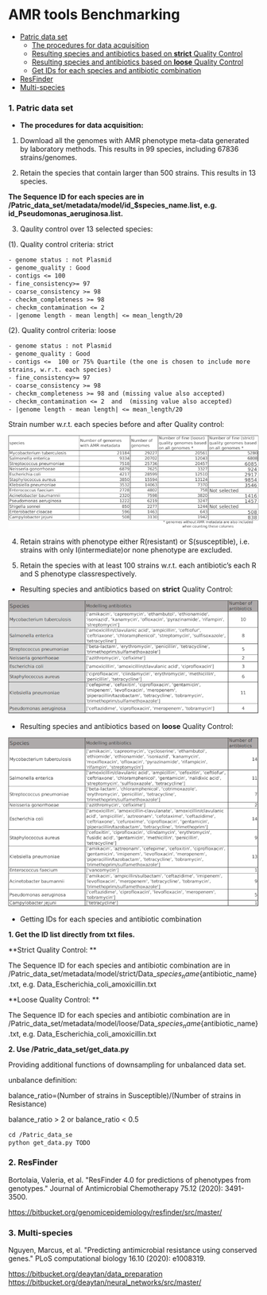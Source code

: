 # AMR tools Benchmarking

- [Patric data set](#data)
    - [The procedures for data acquisition](#pro)
    - [Resulting species and antibiotics based on **strict** Quality Control](#strict)
    - [Resulting species and antibiotics based on **loose** Quality Control](#loose)
    - [Get IDs for each species and antibiotic combination](#u)
- [ResFinder](#p)
- [Multi-species](#m)

### <a name="data"></a>1. Patric data set
- <a name="pro"></a>**The procedures for data acquisition:**

1. Download all the genomes with AMR phenotype meta-data generated by laboratory methods. This results in 99 species, including 67836 strains/genomes.

2. Retain the species that contain larger than 500 strains. This results in 13 species.

**The Sequence ID for each species are in /Patric_data_set/metadata/model/id_$species_name.list, e.g. id_Pseudomonas_aeruginosa.list.**

3. Qaulity control over 13 selected species: 

(1). Quality control criteria: strict

    - genome status : not Plasmid
    - genome_quality : Good
    - contigs <= 100
    - fine_consistency>= 97
    - coarse_consistency >= 98
    - checkm_completeness >= 98
    - checkm_contamination <= 2
    - |genome length - mean length| <= mean_length/20


(2). Quality control criteria: loose

    - genome status : not Plasmid
    - genome_quality : Good
    - contigs <=  100 or 75% Quartile (the one is chosen to include more strains, w.r.t. each species)
    - fine_consistency>= 97
    - coarse_consistency >= 98
    - checkm_completeness >= 98 and (missing value also accepted)
    - checkm_contamination <= 2  and  (missing value also accepted)
    - |genome length - mean length| <= mean_length/20
   

Strain number w.r.t. each species before and after Quality control:

![plot](./Patric_data_set/strain_n.png) 

4. Retain strains with phenotype either R(resistant) or S(susceptible), i.e. strains with only I(intermediate)or none phenotype are excluded.

5. Retain the species with at least 100 strains w.r.t.  each antibiotic’s each R and S phenotype classrespectively. 


- <a name="strict"></a>Resulting species and antibiotics based on **strict** Quality Control:

![plot](./Patric_data_set/species_strict.png) 



    
- <a name="loose"></a>Resulting species and antibiotics based on **loose** Quality Control:

![plot](./Patric_data_set/species_loose.png)



-  <a name="u"></a> Getting IDs for each species and antibiotic combination

**1. Get the ID list directly from txt files.**

**Strict Quality Control: **

The Sequence ID for each species and antibiotic combination are in /Patric_data_set/metadata/model/strict/Data_${species_name}${antibiotic_name}.txt, e.g. Data_Escherichia_coli_amoxicillin.txt

**Loose Quality Control: **

The Sequence ID for each species and antibiotic combination are in /Patric_data_set/metadata/model/loose/Data_${species_name}${antibiotic_name}.txt, e.g. Data_Escherichia_coli_amoxicillin.txt

**2. Use /Patric_data_set/get_data.py**

Providing additional functions of downsampling for unbalanced data set.

unbalance definition:

balance_ratio=(Number of strains in Susceptible)/(Number of strains in Resistance)

balance_ratio > 2 or balance_ratio < 0.5
```
cd /Patric_data_se
python get_data.py TODO
````

### <a name="p"></a>2. ResFinder

Bortolaia, Valeria, et al. "ResFinder 4.0 for predictions of phenotypes from genotypes." Journal of Antimicrobial Chemotherapy 75.12 (2020): 3491-3500.

https://bitbucket.org/genomicepidemiology/resfinder/src/master/



### <a name="m"></a>3. Multi-species
Nguyen, Marcus, et al. "Predicting antimicrobial resistance using conserved genes." PLoS computational biology 16.10 (2020): e1008319.

https://bitbucket.org/deaytan/data_preparation
https://bitbucket.org/deaytan/neural_networks/src/master/




